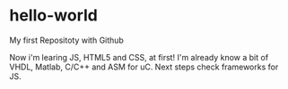 # hello-world
My first Repositoty with Github

Now i'm learing JS, HTML5 and CSS, at first!
I'm already know a bit of VHDL, Matlab, C/C++ and ASM for uC.
Next steps check frameworks for JS.
